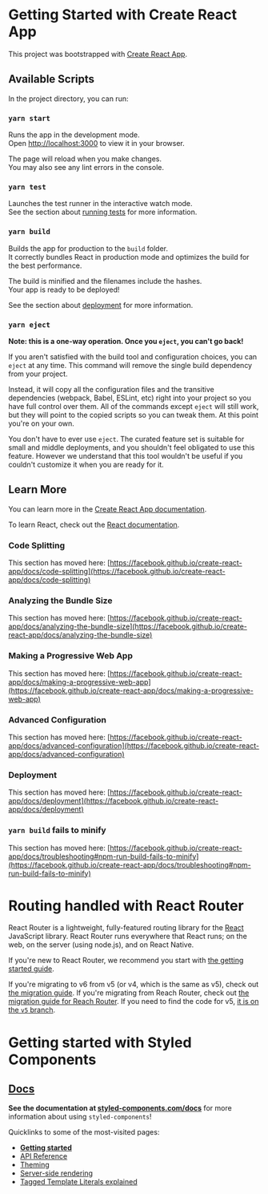 # Getting Started with Create React App

This project was bootstrapped with [Create React App](https://github.com/facebook/create-react-app).

## Available Scripts

In the project directory, you can run:

### `yarn start`

Runs the app in the development mode.\
Open [http://localhost:3000](http://localhost:3000) to view it in your browser.

The page will reload when you make changes.\
You may also see any lint errors in the console.

### `yarn test`

Launches the test runner in the interactive watch mode.\
See the section about [running tests](https://facebook.github.io/create-react-app/docs/running-tests) for more information.

### `yarn build`

Builds the app for production to the `build` folder.\
It correctly bundles React in production mode and optimizes the build for the best performance.

The build is minified and the filenames include the hashes.\
Your app is ready to be deployed!

See the section about [deployment](https://facebook.github.io/create-react-app/docs/deployment) for more information.

### `yarn eject`

**Note: this is a one-way operation. Once you `eject`, you can't go back!**

If you aren't satisfied with the build tool and configuration choices, you can `eject` at any time. This command will remove the single build dependency from your project.

Instead, it will copy all the configuration files and the transitive dependencies (webpack, Babel, ESLint, etc) right into your project so you have full control over them. All of the commands except `eject` will still work, but they will point to the copied scripts so you can tweak them. At this point you're on your own.

You don't have to ever use `eject`. The curated feature set is suitable for small and middle deployments, and you shouldn't feel obligated to use this feature. However we understand that this tool wouldn't be useful if you couldn't customize it when you are ready for it.

## Learn More

You can learn more in the [Create React App documentation](https://facebook.github.io/create-react-app/docs/getting-started).

To learn React, check out the [React documentation](https://reactjs.org/).

### Code Splitting

This section has moved here: [https://facebook.github.io/create-react-app/docs/code-splitting](https://facebook.github.io/create-react-app/docs/code-splitting)

### Analyzing the Bundle Size

This section has moved here: [https://facebook.github.io/create-react-app/docs/analyzing-the-bundle-size](https://facebook.github.io/create-react-app/docs/analyzing-the-bundle-size)

### Making a Progressive Web App

This section has moved here: [https://facebook.github.io/create-react-app/docs/making-a-progressive-web-app](https://facebook.github.io/create-react-app/docs/making-a-progressive-web-app)

### Advanced Configuration

This section has moved here: [https://facebook.github.io/create-react-app/docs/advanced-configuration](https://facebook.github.io/create-react-app/docs/advanced-configuration)

### Deployment

This section has moved here: [https://facebook.github.io/create-react-app/docs/deployment](https://facebook.github.io/create-react-app/docs/deployment)

### `yarn build` fails to minify

This section has moved here: [https://facebook.github.io/create-react-app/docs/troubleshooting#npm-run-build-fails-to-minify](https://facebook.github.io/create-react-app/docs/troubleshooting#npm-run-build-fails-to-minify)

# Routing handled with React Router

[npm-badge]: https://img.shields.io/npm/v/react-router-dom.svg?style=flat-square
[npm]: https://www.npmjs.org/package/react-router-dom
[build-badge]: https://img.shields.io/github/workflow/status/remix-run/react-router/test/dev?style=flat-square
[build]: https://github.com/remix-run/react-router/actions/workflows/test.yml

React Router is a lightweight, fully-featured routing library for the [React](https://reactjs.org) JavaScript library. React Router runs everywhere that React runs; on the web, on the server (using node.js), and on React Native.

If you're new to React Router, we recommend you start with [the getting started guide](/docs/getting-started/installation.md).

If you're migrating to v6 from v5 (or v4, which is the same as v5), check out [the migration guide](/docs/upgrading/v5.md). If you're migrating from Reach Router, check out [the migration guide for Reach Router](/docs/upgrading/reach.md). If you need to find the code for v5, [it is on the `v5` branch](https://github.com/remix-run/react-router/tree/v5).

# Getting started with Styled Components

## [Docs](https://www.styled-components.com/docs)

**See the documentation at [styled-components.com/docs](https://www.styled-components.com/docs)** for more information about using `styled-components`!

Quicklinks to some of the most-visited pages:

- [**Getting started**](https://www.styled-components.com/docs/basics)
- [API Reference](https://styled-components.com/docs/api)
- [Theming](https://www.styled-components.com/docs/advanced#theming)
- [Server-side rendering](https://www.styled-components.com/docs/advanced#server-side-rendering)
- [Tagged Template Literals explained](https://www.styled-components.com/docs/advanced#tagged-template-literals)
